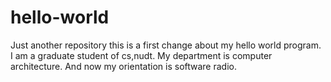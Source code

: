 # hello-world
Just another repository
this is a first change about my hello world program.
I am a graduate student of cs,nudt.
My department is computer architecture.
And now my orientation is software radio.
